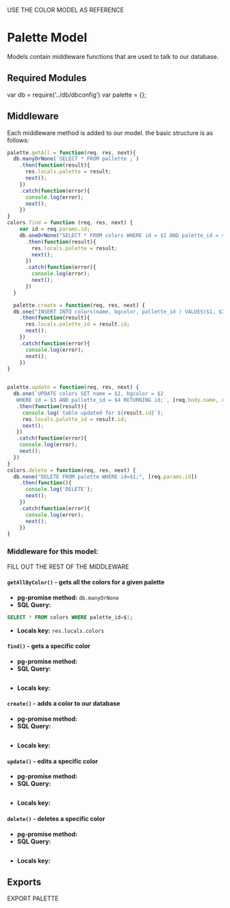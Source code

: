 USE THE COLOR MODEL AS REFERENCE

# Palette Model
Models contain middleware functions that are used to talk to our database. 

## Required Modules 
var db = require('../db/dbconfig')
var palette = {};
## Middleware
Each middleware method is added to our model. the basic structure is as follows:

```js
palette.getAll = function(req, res, next){
  db.manyOrNone(`SELECT * FROM pallette ;`)
    .then(function(result){
      res.locals.palette = result;
      next();
    })
    .catch(function(error){
      console.log(error);
      next();
    })
}
colors.find = function (req, res, next) {
    var id = req.params.id;
    db.oneOrNone("SELECT * FROM colors WHERE id = $1 AND palette_id = $2;"), [req.params.id])
      .then(function(result){
        res.locals.palette = result;
        next();
      })
      .catch(function(error){
        console.log(error);
        next();
      })
  }

  palette.create = function(req, res, next) {
  db.one("INSERT INTO colors(name, bgcolor, pallette_id ) VALUES($1, $2, $4) RETURNING id;", [req.body.name, req.body.bgcolor, req.params.pallette_id])
    .then(function(result){
      res.locals.palette_id = result.id;
      next();
    })
    .catch(function(error){
      console.log(error);
      next();
    })
}


palette.update = function(req, res, next) {
  db.one(`UPDATE colors SET name = $1, bgcolor = $2
   WHERE id = $3 AND pallette_id = $4 RETURNING id;`, [req.body.name, req.body.bgcolor, req.params.id, req.params.pallette_id])
   .then(function(result){
     console.log(`table updated for ${result.id}`);
     res.locals.palette_id = result.id;
     next();
   })
   .catch(function(error){
    console.log(error);
    next();
  })
}
colors.delete = function(req, res, next) {
  db.none("DELETE FROM palette WHERE id=$1;", [req.params.id])
    .then(function(){
      console.log('DELETE');
      next();
    })
    .catch(function(error){
      console.log(error);
      next();
    })
}
```

### Middleware for this model:

FILL OUT THE REST OF THE MIDDLEWARE

#### `getAllByColor()` - gets all the colors for a given palette 
- **pg-promise method:** `db.manyOrNone`
- **SQL Query:**
```sql 
SELECT * FROM colors WHERE palette_id=$1;
```
- **Locals key:** `res.locals.colors`
#### `find()` - gets a specific color
- **pg-promise method:** 
- **SQL Query:**
```sql 
```
- **Locals key:**  
#### `create()` - adds a color to our database
- **pg-promise method:** 
- **SQL Query:**
```sql 
```
- **Locals key:**  
#### `update()` - edits a specific color
- **pg-promise method:** 
- **SQL Query:**
```sql 
```
- **Locals key:** 
#### `delete()` - deletes a specific color
- **pg-promise method:** 
- **SQL Query:**
```sql 
```
- **Locals key:**  

## Exports
EXPORT PALETTE